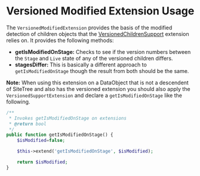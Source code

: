 Versioned Modified Extension Usage
=================
The ``VersionedModifiedExtension`` provides the basis of the modified detection of children objects that the [VersionedChildrenSupport](versioned-children-usage.md) extension relies on. It provides the following methods:

* __getIsModifiedOnStage:__ Checks to see if the version numbers between the ``Stage`` and ``Live`` state of any of the versioned children differs.
* __stagesDiffer:__ This is basically a different approach to ``getIsModifiedOnStage`` though the result from both should be the same.


__Note:__ When using this extension on a DataObject that is not a descendent of SiteTree and also has the versioned extension you should also apply the ``VersionedSupportExtension`` and declare a ``getIsModifiedOnStage`` like the following.

```php
/**
 * Invokes getIsModifiedOnStage on extensions
 * @return bool
 */
public function getIsModifiedOnStage() {
    $isModified=false;

    $this->extend('getIsModifiedOnStage', $isModified);

    return $isModified;
}
```

